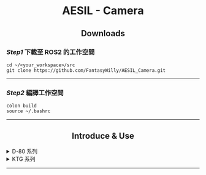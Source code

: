 # <div align="center">AESIL - Camera</div>

## <div align="center">Downloads</div>

### *Step1* 下載至 ROS2 的工作空間

```
cd ~/<your_workspace>/src
git clone https://github.com/FantasyWilly/AESIL_Camera.git
```

---
### *Step2* 編譯工作空間
```
colon build
source ~/.bashrc
```
---

## <div align="center">Introduce & Use</div>

<details>
  <summary>D-80 系列</summary>

  ### <div align="center">D-80 Pro</div>

  - Example

    ```
    ros2 run camera_d80_pkg guc_ro2_main_node
    ```

    ---

</details>

<details>
  <summary>KTG 系列</summary>

  ### <div align="center">KTG-TT30</div>

  **ROS2 Running**

  ```bash
  ros2 run camera_tt30_pkg camera_feedback_publisher_gui_node
  ```

  ---

  **ROS2 Launch**

  ```bash
  ros2 launch camera_tt30_pkg camera_gui_ros2_launch.py
  ```

  **Config**

  ```yaml
  camera_feedback_publisher_gui_node:
  ros__parameters:
      gimbal_step: 50                   # 雲台移動度數 (gimbal_step/10)
      zoom_duration: 0.3                # 持續放大縮小時間 (s)
      photo_continous_count: 3          # 連續拍照次數
  ```

</details>

---

